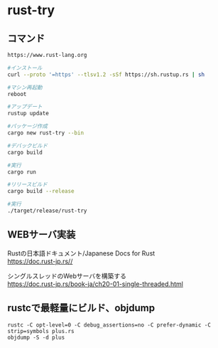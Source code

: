 # rust-try

## コマンド

```sh
https://www.rust-lang.org

#インストール
curl --proto '=https' --tlsv1.2 -sSf https://sh.rustup.rs | sh

#マシン再起動
reboot

#アップデート
rustup update
```

```sh
#パッケージ作成
cargo new rust-try --bin
```

```sh
#デバックビルド
cargo build

#実行
cargo run
```

```sh
#リリースビルド
cargo build --release

#実行
./target/release/rust-try
```

## WEBサーバ実装

Rustの日本語ドキュメント/Japanese Docs for Rust  
https://doc.rust-jp.rs//

シングルスレッドのWebサーバを構築する  
https://doc.rust-jp.rs/book-ja/ch20-01-single-threaded.html

## rustcで最軽量にビルド、objdump
```
rustc -C opt-level=0 -C debug_assertions=no -C prefer-dynamic -C strip=symbols plus.rs
objdump -S -d plus
```
